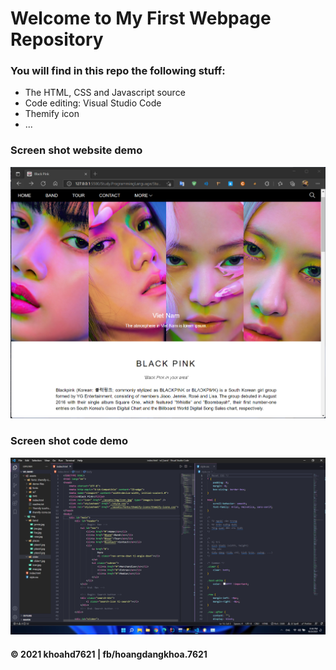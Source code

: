 # Welcome to My First Webpage Repository

### You will find in this repo the following stuff:
* The HTML, CSS and Javascript source
* Code editing: Visual Studio Code
* Themify icon
* ...

### Screen shot website demo
![Black Pink](https://github.com/khoahd7621/my-first-webpage/blob/main/assets/img/demo/web-demo.png)

### Screen shot code demo
![HTML CSS](https://github.com/khoahd7621/my-first-webpage/blob/main/assets/img/demo/code-demo.png)

#### © 2021 khoahd7621 | fb/hoangdangkhoa.7621